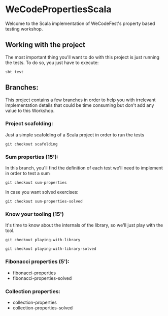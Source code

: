 # WeCodePropertiesScala

Welcome to the Scala implementation of WeCodeFest's property based testing workshop.

## Working with the project

The most important thing you'll want to do with this project is just running the tests. To do so, you just have to execute:

```
sbt test
```

## Branches:

This project contains a few branches in order to help you with irrelevant implementation details that could be time consuming but don't add any value to this Workshop.  

### Project scafolding:
Just a simple scafolding of a Scala project in order to run the tests 

```
git checkout scafolding
```

### Sum properties (15'):
In this branch, you'll find the definition of each test we'll need to implement in order to test a sum
```
git checkout sum-properties
```
In case you want solved exercises:
```
git checkout sum-properties-solved
```


### Know your tooling (15')
It's time to know about the internals of the library, so we'll just play with the tool.

```
git checkout playing-with-library
```

```
git checkout playing-with-library-solved
```


### Fibonacci properties (5'):
* fibonacci-properties
* fibonacci-properties-solved

### Collection properties:
* collection-properties
* collection-properties-solved
